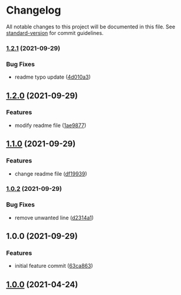 # Changelog

All notable changes to this project will be documented in this file. See [standard-version](https://github.com/conventional-changelog/standard-version) for commit guidelines.

### [1.2.1](https://github.com/crestamr/AutomaticChangeLog/compare/v1.2.0...v1.2.1) (2021-09-29)


### Bug Fixes

* readme typo update ([4d010a3](https://github.com/crestamr/AutomaticChangeLog/commits/4d010a3ecc4b79a926ec854ca2a65c532e64c2e2))

## [1.2.0](https://github.com/crestamr/AutomaticChangeLog/compare/v1.1.0...v1.2.0) (2021-09-29)


### Features

* modify readme file ([1ae9877](https://github.com/crestamr/AutomaticChangeLog/commits/1ae987773493d5f4a71d6b58c806de8807f7f26f))

## [1.1.0](https://github.com/crestamr/AutomaticChangeLog/compare/v1.0.2...v1.1.0) (2021-09-29)


### Features

* change readme file ([df19939](https://github.com/crestamr/AutomaticChangeLog/commits/df19939d386845a8084ca06ea9ae42266b27a986))

### [1.0.2](https://github.com/crestamr/AutomaticChangeLog/compare/v1.0.1...v1.0.2) (2021-09-29)


### Bug Fixes

* remove unwanted line ([d2314a1](https://github.com/crestamr/AutomaticChangeLog/commits/d2314a158663ebe9b9929f451825084fd104bdf2))

## 1.0.0 (2021-09-29)

### Features

* initial feature commit ([63ca863](https://github.com/crestamr/AutomaticChangeLog/commits/63ca863a7e9465e908fe6a136f2fad0b74b21aab))

## [1.0.0](https://github.com/mokkapps/changelog-generator-demo/compare/v0.1.0...v1.0.0) (2021-04-24)
